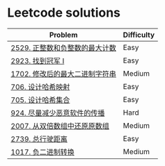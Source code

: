 # Leetcode solutions

| Problem                                                                         | Difficulty |
|---------------------------------------------------------------------------------|------------|
| [2529. 正整数和负整数的最大计数](java/MaximumCountOfPositiveIntegerAndNegativeInteger.java) | Easy       |
| [2923. 找到冠军 I](java/FindChampionI.java)                                         | Easy       |
| [1702. 修改后的最大二进制字符串](java/MaximumBinaryStringAfterChange.java)                  | Medium     |
| [706. 设计哈希映射](java/MyHashMap.java)                                              | Easy       |
| [705. 设计哈希集合](java/MyHashSet.java)                                              | Easy       |
| [924. 尽量减少恶意软件的传播](java/MinimizeMalwareSpread.java)                             | Hard       |
| [2007. 从双倍数组中还原原数组](java/FindOriginalArrayFromDoubledArray.java)                | Medium     |
| [2739. 总行驶距离](java/TotalDistanceTraveled.java)                                  | Easy       |
| [1017. 负二进制转换](java/ConvertToBase2.java)                                        | Medium     |
